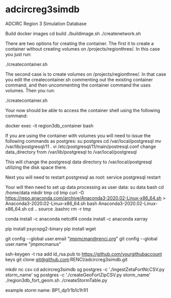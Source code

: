 # adcircreg3simdb
ADCIRC Region 3 Simulation Database

Build docker images
cd build
./buildimage.sh
./createnetwork.sh

There are two options for creating the container. The first it to create a container without creating 
volumes on /projects/regionthree/. In this case you just run:

./createcontainer.sh

The second case is to create volumes on /projects/regionthree/. In that case you edit the createcontainer.sh
commenting out the existing container command, and then uncommenting the container command the uses volumes.
Then you run:

./createcontainer.sh

Your now should be able to access the container shell using the following command:

docker exec -it region3db_container bash

If you are using the container with volumes you will need to issue the following commands as postgres:
su postgres
cd /var/local/postgresql
mv /var/lib/postgresql/11 .
vi /etc/postgresql/11/main/postresql.conf
change data_directory from /var/lib/postgresql to /var/local/postgresql

This will change the postgresql data directory to /var/local/postgresql utilizing the disk space there.

Next you will need to restart postgresql as root:
service postgresql restart

Your will then need to set up data processing as user data:
su data
bash 
cd /home/data
mkdir tmp
cd tmp
curl -O https://repo.anaconda.com/archive/Anaconda3-2020.02-Linux-x86_64.sh > Anaconda3-2020.02-Linux-x86_64.sh
bash Anaconda3-2020.02-Linux-x86_64.sh
cd ..
source .bashrc
rm -r tmp

conda install -c anaconda netcdf4
conda install -c anaconda xarray

pip install psycopg2-binary
pip install wget

git config --global user.email "jmpmcman@renci.org"
git config --global user.name "jmpmcmanus"

ssh-keygen -t rsa
add id_rsa.pub to https://github.com/yourgithubaccount keys
git clone git@github.com:RENCI/adcircreg3simdb.git 

mkdir nc csv
cd adcircreg3simdb 
sg postgres -c './ingestZetaFortNcCSV.py storm_name'
sg postgres -c './createGeoFortZipCSV.py storm_name'
./region3db_fort_geom.sh
./createStormTable.py

example storm name:  BP1_dp1r1b1c1h1l1
